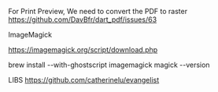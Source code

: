 

For Print Preview, We need to convert the PDF to raster
https://github.com/DavBfr/dart_pdf/issues/63


ImageMagick

https://imagemagick.org/script/download.php

brew install --with-ghostscript imagemagick
magick --version

LIBS
https://github.com/catherinelu/evangelist